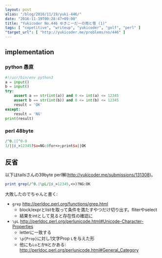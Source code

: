 ```yaml
---
layout: post
alias: "/blog/2016/11/19/yuki-446/"
date: "2016-11-19T00:28:47+09:00"
title: "Yukicoder No.446 ゆきこーだーの雨と雪 (1)"
tags: [ "copetitive", "writeup", "yukicoder", "golf", "perl" ]
"target_url": [ "http://yukicoder.me/problems/no/446" ]
---
```


## implementation

### python 愚直

``` python
#!/usr/bin/env python3
a = input()
b = input()
try:
    assert a == str(int(a)) and 0 <= int(a) <= 12345
    assert b == str(int(b)) and 0 <= int(b) <= 12345
    result = 'OK'
except:
    result = 'NG'
print(result)
```

### perl $48$byte

``` perl
/^0.|[^0-9
]/||$_>12345?$a=NG:0for<>;print$a||OK
```

## 反省

以下はtailsさんの$39$byte perl解(<http://yukicoder.me/submissions/131308>)。

``` perl
print grep(/^0.|\pL/|$_>12345,<>)?NG:OK
```

大敗したのでちゃんと書く:

-   `grep` <http://perldoc.perl.org/functions/grep.html>
    -   block/exprとlistを取って条件を満たすやつだけ切り出す。fliterやselect
    -   結果をintとして見ると存在性の確認に
-   `\pL` <http://perldoc.perl.org/perlunicode.html#Unicode-Character-Properties>
    -   letterに一致する
    -   `\p{Prop}`に対し$1$文字Prop `L`を与えた形
    -   他にも`Lu`とか`N`とかある: <http://perldoc.perl.org/perlunicode.html#General_Category>
